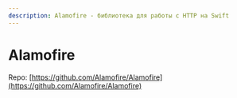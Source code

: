```yaml
---
description: Alamofire - библиотека для работы с HTTP на Swift
---
```


# Alamofire

Repo: [https://github.com/Alamofire/Alamofire](https://github.com/Alamofire/Alamofire)

